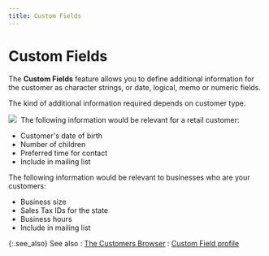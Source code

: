 ```yaml
---
title: Custom Fields
---
```


# Custom Fields


The **Custom Fields** feature allows  you to define additional information for the customer as character strings,  or date, logical, memo or numeric fields.


The kind of additional information required depends on customer type.


![]({{site.mc_baseurl}}/img/example.gif)  The  following information would be relevant for a retail customer:

- Customer's  date of birth
- Number  of children
- Preferred  time for contact
- Include  in mailing list



The following information would be relevant  to businesses who are your customers:

- Business  size
- Sales  Tax IDs for  the state
- Business  hours
- Include  in mailing list



{:.see_also}
See also
: [The Customers  Browser]({{site.mc_baseurl}}/customers-browser/the_customer_browser.html)
: [Custom  Field profile]({{site.sc_chm}}/options/miscellaneous-set-up/custom-fields/custom_fields_setupco.html)
